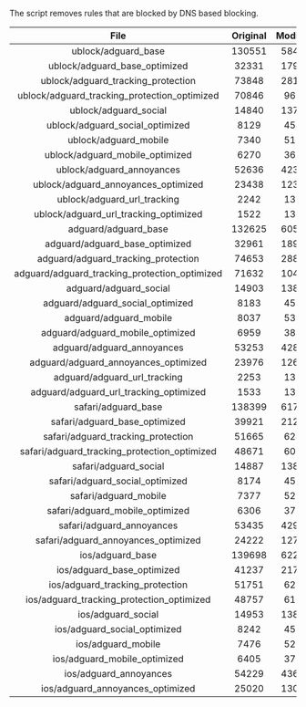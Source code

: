 The script removes rules that are blocked by DNS based blocking.


| File | Original | Modified |
|:----:|:-----:|:-----:|
| ublock/adguard_base | 130551 | 58471 |
| ublock/adguard_base_optimized | 32331 | 17915 |
| ublock/adguard_tracking_protection | 73848 | 28123 |
| ublock/adguard_tracking_protection_optimized | 70846 | 9690 |
| ublock/adguard_social | 14840 | 13761 |
| ublock/adguard_social_optimized | 8129 | 4542 |
| ublock/adguard_mobile | 7340 | 5174 |
| ublock/adguard_mobile_optimized | 6270 | 3694 |
| ublock/adguard_annoyances | 52636 | 42319 |
| ublock/adguard_annoyances_optimized | 23438 | 12333 |
| ublock/adguard_url_tracking | 2242 | 1364 |
| ublock/adguard_url_tracking_optimized | 1522 | 1361 |
| adguard/adguard_base | 132625 | 60587 |
| adguard/adguard_base_optimized | 32961 | 18973 |
| adguard/adguard_tracking_protection | 74653 | 28868 |
| adguard/adguard_tracking_protection_optimized | 71632 | 10419 |
| adguard/adguard_social | 14903 | 13826 |
| adguard/adguard_social_optimized | 8183 | 4593 |
| adguard/adguard_mobile | 8037 | 5361 |
| adguard/adguard_mobile_optimized | 6959 | 3874 |
| adguard/adguard_annoyances | 53253 | 42848 |
| adguard/adguard_annoyances_optimized | 23976 | 12635 |
| adguard/adguard_url_tracking | 2253 | 1373 |
| adguard/adguard_url_tracking_optimized | 1533 | 1370 |
| safari/adguard_base | 138399 | 61779 |
| safari/adguard_base_optimized | 39921 | 21249 |
| safari/adguard_tracking_protection | 51665 | 6248 |
| safari/adguard_tracking_protection_optimized | 48671 | 6096 |
| safari/adguard_social | 14887 | 13807 |
| safari/adguard_social_optimized | 8174 | 4577 |
| safari/adguard_mobile | 7377 | 5216 |
| safari/adguard_mobile_optimized | 6306 | 3730 |
| safari/adguard_annoyances | 53435 | 42949 |
| safari/adguard_annoyances_optimized | 24222 | 12712 |
| ios/adguard_base | 139698 | 62288 |
| ios/adguard_base_optimized | 41237 | 21755 |
| ios/adguard_tracking_protection | 51751 | 6258 |
| ios/adguard_tracking_protection_optimized | 48757 | 6106 |
| ios/adguard_social | 14953 | 13846 |
| ios/adguard_social_optimized | 8242 | 4598 |
| ios/adguard_mobile | 7476 | 5262 |
| ios/adguard_mobile_optimized | 6405 | 3773 |
| ios/adguard_annoyances | 54229 | 43628 |
| ios/adguard_annoyances_optimized | 25020 | 13042 |